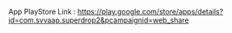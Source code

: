  App PlayStore Link : https://play.google.com/store/apps/details?id=com.svvaap.superdrop2&pcampaignid=web_share
